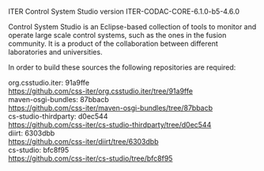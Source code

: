 ITER Control System Studio version ITER-CODAC-CORE-6.1.0-b5-4.6.0

Control System Studio is an Eclipse-based collection of tools
to monitor and operate large scale control systems, such as the
ones in the fusion community. It is a product of the collaboration
between different laboratories and universities.

In order to build these sources the following repositories are required:

org.csstudio.iter: 91a9ffe  
<https://github.com/css-iter/org.csstudio.iter/tree/91a9ffe>  
maven-osgi-bundles: 87bbacb  
<https://github.com/css-iter/maven-osgi-bundles/tree/87bbacb>  
cs-studio-thirdparty: d0ec544  
<https://github.com/css-iter/cs-studio-thirdparty/tree/d0ec544>  
diirt: 6303dbb  
<https://github.com/css-iter/diirt/tree/6303dbb>  
cs-studio: bfc8f95  
<https://github.com/css-iter/cs-studio/tree/bfc8f95>  
